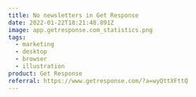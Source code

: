 ```yaml
---
title: No newsletters in Get Response
date: 2022-01-22T18:21:48.891Z
image: app.getresponse.com_statistics.png
tags:
  - marketing
  - desktop
  - browser
  - illustration
product: Get Response
referral: https://www.getresponse.com/?a=wyQttXFttQ
---
```

